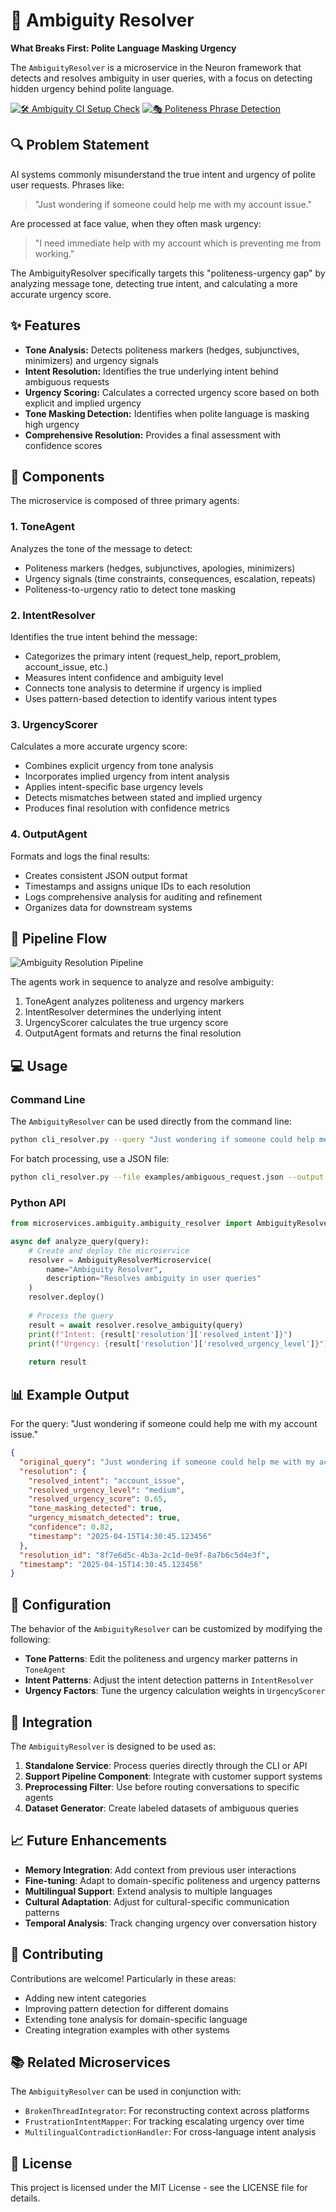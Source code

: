 # 🧠 Ambiguity Resolver

**What Breaks First: Polite Language Masking Urgency**

The `AmbiguityResolver` is a microservice in the Neuron framework that detects and resolves ambiguity in user queries, with a focus on detecting hidden urgency behind polite language.

[![🛠️ Ambiguity CI Setup Check](https://github.com/ShaliniAnandaPhD/Neuron/actions/workflows/ambiguity_ci_setup_check.yml/badge.svg?branch=main)](https://github.com/ShaliniAnandaPhD/Neuron/actions/workflows/ambiguity_ci_setup_check.yml)
[![🎭 Politeness Phrase Detection](https://github.com/ShaliniAnandaPhD/Neuron/actions/workflows/check-tone-phrase.yml/badge.svg?branch=main)](https://github.com/ShaliniAnandaPhD/Neuron/actions/workflows/check-tone-phrase.yml)


## 🔍 Problem Statement

AI systems commonly misunderstand the true intent and urgency of polite user requests. Phrases like:

> "Just wondering if someone could help me with my account issue."

Are processed at face value, when they often mask urgency:

> "I need immediate help with my account which is preventing me from working."

The AmbiguityResolver specifically targets this "politeness-urgency gap" by analyzing message tone, detecting true intent, and calculating a more accurate urgency score.

## ✨ Features

- **Tone Analysis:** Detects politeness markers (hedges, subjunctives, minimizers) and urgency signals
- **Intent Resolution:** Identifies the true underlying intent behind ambiguous requests
- **Urgency Scoring:** Calculates a corrected urgency score based on both explicit and implied urgency
- **Tone Masking Detection:** Identifies when polite language is masking high urgency
- **Comprehensive Resolution:** Provides a final assessment with confidence scores

## 🧰 Components

The microservice is composed of three primary agents:

### 1. ToneAgent

Analyzes the tone of the message to detect:
- Politeness markers (hedges, subjunctives, apologies, minimizers)
- Urgency signals (time constraints, consequences, escalation, repeats)
- Politeness-to-urgency ratio to detect tone masking

### 2. IntentResolver

Identifies the true intent behind the message:
- Categorizes the primary intent (request_help, report_problem, account_issue, etc.)
- Measures intent confidence and ambiguity level
- Connects tone analysis to determine if urgency is implied
- Uses pattern-based detection to identify various intent types

### 3. UrgencyScorer

Calculates a more accurate urgency score:
- Combines explicit urgency from tone analysis
- Incorporates implied urgency from intent analysis
- Applies intent-specific base urgency levels
- Detects mismatches between stated and implied urgency
- Produces final resolution with confidence metrics

### 4. OutputAgent

Formats and logs the final results:
- Creates consistent JSON output format 
- Timestamps and assigns unique IDs to each resolution
- Logs comprehensive analysis for auditing and refinement
- Organizes data for downstream systems

## 🚀 Pipeline Flow

![Ambiguity Resolution Pipeline](docs/blueprints/ambiguity_pipeline.svg)

The agents work in sequence to analyze and resolve ambiguity:

1. ToneAgent analyzes politeness and urgency markers
2. IntentResolver determines the underlying intent
3. UrgencyScorer calculates the true urgency score
4. OutputAgent formats and returns the final resolution

## 💻 Usage

### Command Line

The `AmbiguityResolver` can be used directly from the command line:

```bash
python cli_resolver.py --query "Just wondering if someone could help me with my account issue."
```

For batch processing, use a JSON file:

```bash
python cli_resolver.py --file examples/ambiguous_request.json --output results.json
```

### Python API

```python
from microservices.ambiguity.ambiguity_resolver import AmbiguityResolverMicroservice

async def analyze_query(query):
    # Create and deploy the microservice
    resolver = AmbiguityResolverMicroservice(
        name="Ambiguity Resolver",
        description="Resolves ambiguity in user queries"
    )
    resolver.deploy()
    
    # Process the query
    result = await resolver.resolve_ambiguity(query)
    print(f"Intent: {result['resolution']['resolved_intent']}")
    print(f"Urgency: {result['resolution']['resolved_urgency_level']}")
    
    return result
```

## 📊 Example Output

For the query: "Just wondering if someone could help me with my account issue."

```json
{
  "original_query": "Just wondering if someone could help me with my account issue.",
  "resolution": {
    "resolved_intent": "account_issue",
    "resolved_urgency_level": "medium",
    "resolved_urgency_score": 0.65,
    "tone_masking_detected": true,
    "urgency_mismatch_detected": true,
    "confidence": 0.82,
    "timestamp": "2025-04-15T14:30:45.123456"
  },
  "resolution_id": "8f7e6d5c-4b3a-2c1d-0e9f-8a7b6c5d4e3f",
  "timestamp": "2025-04-15T14:30:45.123456"
}
```

## 🔧 Configuration

The behavior of the `AmbiguityResolver` can be customized by modifying the following:

- **Tone Patterns**: Edit the politeness and urgency marker patterns in `ToneAgent`
- **Intent Patterns**: Adjust the intent detection patterns in `IntentResolver`
- **Urgency Factors**: Tune the urgency calculation weights in `UrgencyScorer`

## 🔌 Integration

The `AmbiguityResolver` is designed to be used as:

1. **Standalone Service**: Process queries directly through the CLI or API
2. **Support Pipeline Component**: Integrate with customer support systems
3. **Preprocessing Filter**: Use before routing conversations to specific agents
4. **Dataset Generator**: Create labeled datasets of ambiguous queries

## 📈 Future Enhancements

- **Memory Integration**: Add context from previous user interactions
- **Fine-tuning**: Adapt to domain-specific politeness and urgency patterns
- **Multilingual Support**: Extend analysis to multiple languages
- **Cultural Adaptation**: Adjust for cultural-specific communication patterns
- **Temporal Analysis**: Track changing urgency over conversation history

## 🤝 Contributing

Contributions are welcome! Particularly in these areas:

- Adding new intent categories
- Improving pattern detection for different domains
- Extending tone analysis for domain-specific language
- Creating integration examples with other systems

## 📚 Related Microservices

The `AmbiguityResolver` can be used in conjunction with:

- `BrokenThreadIntegrator`: For reconstructing context across platforms
- `FrustrationIntentMapper`: For tracking escalating urgency over time
- `MultilingualContradictionHandler`: For cross-language intent analysis

## 📄 License

This project is licensed under the MIT License - see the LICENSE file for details.
